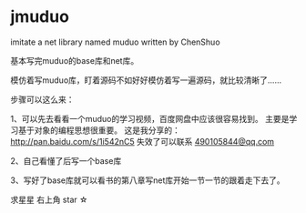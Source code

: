 # jmuduo
imitate a net library named muduo written by ChenShuo


基本写完muduo的base库和net库。

模仿着写muduo库，盯着源码不如好好模仿着写一遍源码，就比较清晰了……

步骤可以这么来：

1、可以先去看看一个muduo的学习视频，百度网盘中应该很容易找到。
   主要是学习基于对象的编程思想很重要。
   这是我分享的：http://pan.baidu.com/s/1i542nC5
   失效了可以联系 490105844@qq.com

2、自己看懂了后写一个base库

3、写好了base库就可以看书的第八章写net库开始一节一节的跟着走下去了。

求星星 右上角 star ☆  


